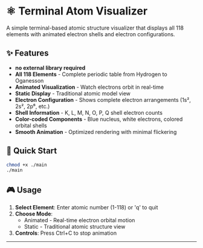 # ⚛️ Terminal Atom Visualizer

A simple terminal-based atomic structure visualizer that displays all 118 elements with animated electron shells and electron configurations.

## ✨ Features
- **no external library required**
- **All 118 Elements** - Complete periodic table from Hydrogen to Oganesson
- **Animated Visualization** - Watch electrons orbit in real-time
- **Static Display** - Traditional atomic model view
- **Electron Configuration** - Shows complete electron arrangements (1s², 2s², 2p⁶, etc.)
- **Shell Information** - K, L, M, N, O, P, Q shell electron counts
- **Color-coded Components** - Blue nucleus, white electrons, colored orbital shells
- **Smooth Animation** - Optimized rendering with minimal flickering

## 🚀 Quick Start

```bash
chmod +x ./main
./main
```

## 🎮 Usage

1. **Select Element**: Enter atomic number (1-118) or 'q' to quit
2. **Choose Mode**: 
   - Animated - Real-time electron orbital motion
   - Static - Traditional atomic structure view
3. **Controls**: Press Ctrl+C to stop animation

---
